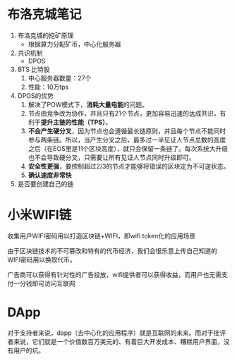 # 布洛克城笔记

1. 布洛克城的挖矿原理
   - 根据算力分配矿币，中心化服务器
2. 共识机制
   - DPOS
3. BTS 比特股
   1. 中心服务器数量：27个
   2. 性能：10万tps
4. DPOS的优势
   1. 解决了POW模式下，**消耗大量电能**的问题。
   2. 节点由竞争改为协作，并且只有21个节点，更加容易迅速的达成共识，有利于**提升主链的性能（TPS）**。
   3. **不会产生硬分叉**，因为节点也会遵循最长链原则，并且每个节点不能同时参与两条链。所以，当产生分叉之后，最多过一半见证人节点总数的高度之后（在EOS里是11个区块高度），就只会保留一条链了。每次系统大升级也不会导致硬分叉，只需要让所有见证人节点同时升级即可。
   4. **安全性更强**，要控制超过2/3的节点才能够将错误的区块定为不可逆状态。
   5. **确认速度非常快**
5. 是否要创建自己的链

# 小米WIFI链

收集用户WIFI密码用以打造区块链+WIFI，即wifi token化的应用场景

由于区块链技术的不可篡改和特有的代币经济，我们会很乐意上传自己知道的WIFI密码用以换取代币。

广告商可以获得有针对性的广告投放，wifi提供者可以获得收益，而用户也无需支付一分钱即可访问互联网 

# DApp

对于支持者来说，dapp（去中心化的应用程序）就是互联网的未来。而对于批评者来说，它们就是一个价值数百万美元的、有着巨大开发成本、糟糕用户界面，没有用户的坑。 